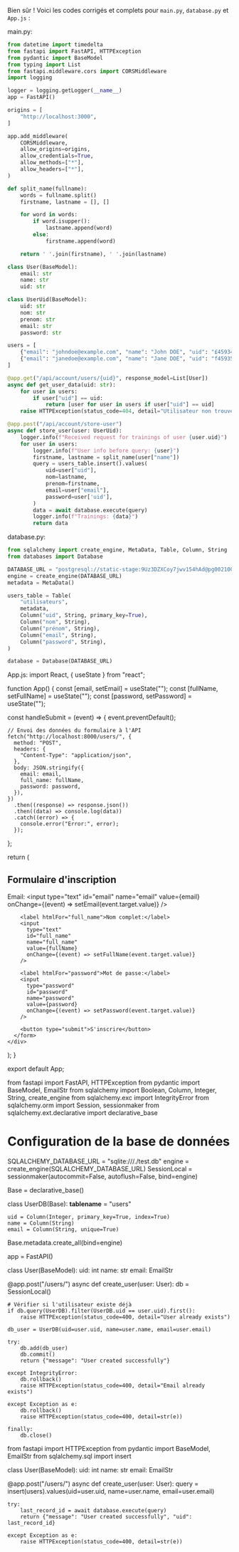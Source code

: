 Bien sûr ! Voici les codes corrigés et complets pour `main.py`, `database.py` et `App.js` :

main.py:
```python
from datetime import timedelta
from fastapi import FastAPI, HTTPException
from pydantic import BaseModel
from typing import List
from fastapi.middleware.cors import CORSMiddleware
import logging

logger = logging.getLogger(__name__)
app = FastAPI()

origins = [
    "http://localhost:3000",
]

app.add_middleware(
    CORSMiddleware,
    allow_origins=origins,
    allow_credentials=True,
    allow_methods=["*"],
    allow_headers=["*"],
)

def split_name(fullname):
    words = fullname.split()
    firstname, lastname = [], []

    for word in words:
        if word.isupper():
            lastname.append(word)
        else:
            firstname.append(word)

    return ' '.join(firstname), ' '.join(lastname)

class User(BaseModel):
    email: str
    name: str
    uid: str

class UserUid(BaseModel):
    uid: str
    nom: str
    prenom: str
    email: str
    password: str

users = [
    {"email": "johndoe@example.com", "name": "John DOE", "uid": "£45934"},
    {"email": "janedoe@example.com", "name": "Jane DOE", "uid": "f45935"},
]

@app.get("/api/account/users/{uid}", response_model=List[User])
async def get_user_data(uid: str):
    for user in users:
        if user["uid"] == uid:
            return [user for user in users if user["uid"] == uid]
    raise HTTPException(status_code=404, detail="Utilisateur non trouvé")

@app.post("/api/account/store-user")
async def store_user(user: UserUid):
    logger.info(f"Received request for trainings of user {user.uid}")
    for user in users:
        logger.info(f"User info before query: {user}")
        firstname, lastname = split_name(user["name"])
        query = users_table.insert().values(
            uid=user["uid"],
            nom=lastname,
            prenom=firstname,
            email=user["email"],
            password=user['uid'],
        )
        data = await database.execute(query)
        logger.info(f"Trainings: {data}")
        return data
```

database.py:
```python
from sqlalchemy import create_engine, MetaData, Table, Column, String
from databases import Database

DATABASE_URL = "postgresql://static-stage:9Uz3DZXCoy7jwv154hAd@pg0021003799.svc-np.paas.echonet:4229/1bmclouddb"
engine = create_engine(DATABASE_URL)
metadata = MetaData()

users_table = Table(
    "utilisateurs",
    metadata,
    Column("uid", String, primary_key=True),
    Column("nom", String),
    Column("prénom", String),
    Column("email", String),
    Column("password", String),
)

database = Database(DATABASE_URL)
```

App.js:
import React, { useState } from "react";

function App() {
  const [email, setEmail] = useState("");
  const [fullName, setFullName] = useState("");
  const [password, setPassword] = useState("");

  const handleSubmit = (event) => {
    event.preventDefault();

    // Envoi des données du formulaire à l'API
    fetch("http://localhost:8000/users/", {
      method: "POST",
      headers: {
        "Content-Type": "application/json",
      },
      body: JSON.stringify({
        email: email,
        full_name: fullName,
        password: password,
      }),
    })
      .then((response) => response.json())
      .then((data) => console.log(data))
      .catch((error) => {
        console.error("Error:", error);
      });
  };

  return (
    <div className="App">
      <h2>Formulaire d'inscription</h2>
      <form onSubmit={handleSubmit}>
        <label htmlFor="email">Email:</label>
        <input
          type="text"
          id="email"
          name="email"
          value={email}
          onChange={(event) => setEmail(event.target.value)}
        />

        <label htmlFor="full_name">Nom complet:</label>
        <input
          type="text"
          id="full_name"
          name="full_name"
          value={fullName}
          onChange={(event) => setFullName(event.target.value)}
        />

        <label htmlFor="password">Mot de passe:</label>
        <input
          type="password"
          id="password"
          name="password"
          value={password}
          onChange={(event) => setPassword(event.target.value)}
        />

        <button type="submit">S'inscrire</button>
      </form>
    </div>
  );
}

export default App;




from fastapi import FastAPI, HTTPException
from pydantic import BaseModel, EmailStr
from sqlalchemy import Boolean, Column, Integer, String, create_engine
from sqlalchemy.exc import IntegrityError
from sqlalchemy.orm import Session, sessionmaker
from sqlalchemy.ext.declarative import declarative_base

# Configuration de la base de données
SQLALCHEMY_DATABASE_URL = "sqlite:///./test.db"
engine = create_engine(SQLALCHEMY_DATABASE_URL)
SessionLocal = sessionmaker(autocommit=False, autoflush=False, bind=engine)

Base = declarative_base()

class UserDB(Base):
    __tablename__ = "users"

    uid = Column(Integer, primary_key=True, index=True)
    name = Column(String)
    email = Column(String, unique=True)

Base.metadata.create_all(bind=engine)

app = FastAPI()

class User(BaseModel):
    uid: int
    name: str
    email: EmailStr

@app.post("/users/")
async def create_user(user: User):
    db = SessionLocal()

    # Vérifier si l'utilisateur existe déjà
    if db.query(UserDB).filter(UserDB.uid == user.uid).first():
        raise HTTPException(status_code=400, detail="User already exists")
        
    db_user = UserDB(uid=user.uid, name=user.name, email=user.email)

    try:
        db.add(db_user)
        db.commit()
        return {"message": "User created successfully"}

    except IntegrityError:
        db.rollback()
        raise HTTPException(status_code=400, detail="Email already exists")

    except Exception as e:
        db.rollback()
        raise HTTPException(status_code=400, detail=str(e))

    finally:
        db.close()



from fastapi import HTTPException
from pydantic import BaseModel, EmailStr
from sqlalchemy.sql import insert

class User(BaseModel):
    uid: int
    name: str
    email: EmailStr

@app.post("/users/")
async def create_user(user: User):
    query = insert(users).values(uid=user.uid, name=user.name, email=user.email)

    try:
        last_record_id = await database.execute(query)
        return {"message": "User created successfully", "uid": last_record_id}

    except Exception as e:
        raise HTTPException(status_code=400, detail=str(e))
